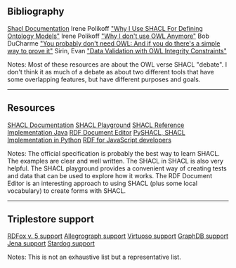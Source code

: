 ## Bibliography

[Shacl Documentation](https://www.w3.org/TR/shacl/)
Irene Polikoff ["Why I Use SHACL For Defining Ontology Models"](https://archive.topquadrant.com/shacl-blog/)
Irene Polikoff ["Why I don't use OWL Anymore"](https://archive.topquadrant.com/owl-blog/)
Bob DuCharme ["You probably don't need OWL: And if you do there's a simple way to prove it"](https://www.bobdc.com/blog/dontneedowl/)
Sirin, Evan ["Data Validation with OWL Integrity Constraints"](https://doi.org/10.1007/978-3-642-15918-3_2)

Notes: Most of these resources are about the OWL verse SHACL "debate". I don't think it as much of a debate as about two different tools that have some overlapping features, but have different purposes and goals.

---

## Resources

[SHACL Documentation](https://www.w3.org/TR/shacl/)
[SHACL Playground](https://shacl-playground.zazuko.com/)
[SHACL Reference Implementation Java](https://github.com/TopQuadrant/shacl)
[RDF Document Editor](https://github.com/buda-base/rdf-document-editor)
[PySHACL, SHACL Implementation in Python](https://github.com/RDFLib/pySHACL)
[RDF for JavaScript developers](https://zazuko.com/get-started/developers/)

Notes: The official specification is probably the best way to learn SHACL. The examples are clear and well written. The SHACL in SHACL is also very helpful. The SHACL playground provides a convenient way of creating tests and data that can be used to explore how it works. The RDF Document Editor is an interesting approach to using SHACL (plus some local vocabulary) to create forms with SHACL.

---

## Triplestore support

[RDFox v. 5 support](https://www.oxfordsemantic.tech/blog/what-is-new-in-rdfox-version-5)
[Allegrograph support](https://franz.com/agraph/support/documentation/8.2.0/shacl.html)
[Virtuoso support](https://community.openlinksw.com/t/virtuoso-and-the-shapes-constraint-language-shacl/1767)
[GraphDB support](https://graphdb.ontotext.com/documentation/10.1/shacl-validation.html)
[Jena support](https://jena.apache.org/documentation/shacl/index.html)
[Stardog support](https://www.stardog.com/platform/features/data-quality-shacl/)

Notes: This is not an exhaustive list but a representative list.
